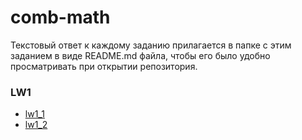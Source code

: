 # comb-math
Текстовый ответ к каждому заданию прилагается в папке с этим заданием в виде README.md файла, чтобы его было удобно просматривать при открытии репозитория.
### LW1
- [lw1_1](https://github.com/AkshachRd/comb-math/tree/master/lw1_1)
- [lw1_2](https://github.com/AkshachRd/comb-math/tree/master/lw1_2)
